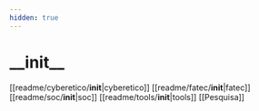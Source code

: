 ```yaml
---
hidden: true
---
```


# \_\_init\_\_

\[\[readme/cyberetico/**init**|cyberetico]] \[\[readme/fatec/**init**|fatec]] \[\[readme/soc/**init**|soc]] \[\[readme/tools/**init**|tools]] \[\[Pesquisa]]
